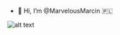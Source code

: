 - 👋 Hi, I’m @MarvelousMarcin 🇵🇱

![alt text](https://cdn.discordapp.com/attachments/687030632181923931/1144572213303988254/Taco_Hemingway__Gelato_prod_Rumak1.gif)
